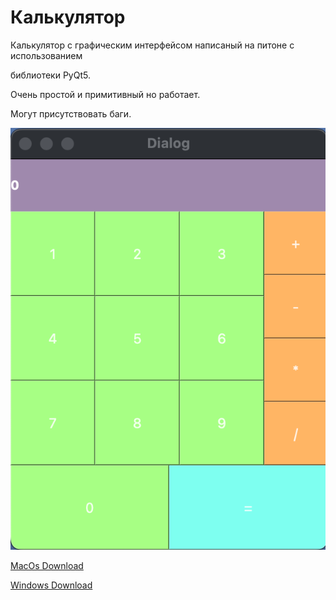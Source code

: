 # Калькулятор

Калькулятор с графическим интерфейсом написаный на питоне с использованием

библиотеки PyQt5.

Очень простой и примитивный но работает.

Могут присутствовать баги.

![скриншот программы](/screenshot.png)

[MacOs Download](https://media.githubusercontent.com/media/4awka-4a9/calculator/main/dist/rw.94693.text%20calculator.dmg "MacOs Download")

[Windows Download](https://raw.githubusercontent.com/4awka-4a9/calculator/main/dist/calculator/calculator "Windows Download")
